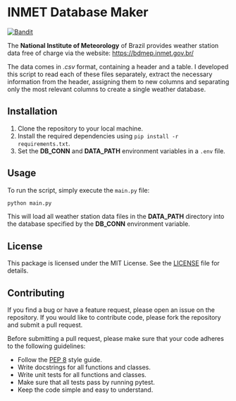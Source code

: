 # INMET Database Maker

[![Bandit](https://github.com/josehenriqueroveda/INMET_database/actions/workflows/bandit.yml/badge.svg)](https://github.com/josehenriqueroveda/INMET_database/actions/workflows/bandit.yml)

The **National Institute of Meteorology** of Brazil provides weather station data free of charge via the website: https://bdmep.inmet.gov.br/

The data comes in *.csv* format, containing a header and a table.
I developed this script to read each of these files separately, extract the necessary information from the header, assigning them to new columns and separating only the most relevant columns to create a single weather database.


## Installation
1. Clone the repository to your local machine.
2. Install the required dependencies using `pip install -r requirements.txt`.
3. Set the **DB_CONN** and **DATA_PATH** environment variables in a `.env` file.


## Usage
To run the script, simply execute the `main.py` file:
```bash
python main.py
```

This will load all weather station data files in the **DATA_PATH** directory into the database specified by the **DB_CONN** environment variable.

## License
This package is licensed under the MIT License. See the [LICENSE](LICENSE) file for details.

## Contributing
If you find a bug or have a feature request, please open an issue on the repository. If you would like to contribute code, please fork the repository and submit a pull request.

Before submitting a pull request, please make sure that your code adheres to the following guidelines:
 - Follow the [PEP 8](https://www.python.org/dev/peps/pep-0008/) style guide.
 - Write docstrings for all functions and classes.
 - Write unit tests for all functions and classes.
 - Make sure that all tests pass by running pytest.
 - Keep the code simple and easy to understand.
